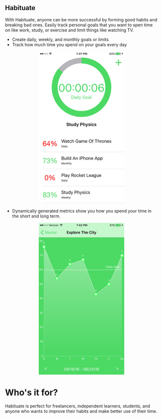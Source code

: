 ## Habituate
With Habituate, anyone can be more successful by forming good habits and breaking bad ones. 
Easily track personal goals that you want to spen time on like work, study, or exercise and limit things like watching TV. 

* Create daily, weekly, and monthly goals or limits
* Track how much time you spend on your goals every day


<p align="center">
  <img width="281.25" height="500" src="https://github.com/mahkeeoh/Habituate/blob/master/Habituate/Assets.xcassets/Habituate_Screenshot_Web_1080x1920.imageset/Habituate_Screenshot_Web_1080x1920.jpg">
</p>


* Dynamically generated metrics show you how you spend your time in the short and long term. 



<p align="center">
  <img width="281.25" height="500" src="https://github.com/mahkeeoh/Habituate/blob/master/Habituate/Assets.xcassets/Screenshot%20Graph.imageset/Screenshot%20Graph.png">
</p>

# Who's it for?

Habituate is perfect for freelancers, independent learners, students, and anyone who wants to improve
their habits and make better use of their time. 

